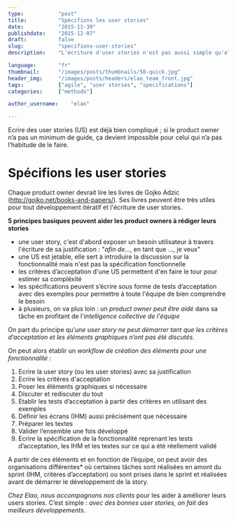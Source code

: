```yaml
---
type:           "post"
title:          "Spécifions les user stories"
date:           "2015-11-30"
publishdate:    "2015-12-07"
draft:          false
slug:           "specifions-user-stories"
description:    "L'écriture d'user stories n'est pas aussi simple qu'elle peut le paraître. Avec un minimum de guide, on peut s'améliorer rapidement."

language:       "fr"
thumbnail:      "/images/posts/thumbnails/50-quick.jpg"
header_img:     "/images/posts/headers/elao_team_front.jpg"
tags:           ["agile", "user stories", "specifications"]
categories:     ["methodo"]

author_username:    "elao"

---
```


Ecrire des user stories (US) est déjà bien compliqué ; si le product owner n’a pas un minimum de guide, ça devient impossible pour celui qui n’a pas l’habitude de le faire.<!--more-->

# Spécifions les user stories

Chaque product owner devrait lire les livres de Gojko Adzic (http://gojko.net/books-and-papers/). Ses livres peuvent être très utiles pour tout développement itératif et l'écriture de user stories.

**5 principes basiques peuvent aider les product owners à rédiger leurs stories**

* une user story, c'est d'abord exposer un besoin utilisateur à travers l'écriture de sa justification : "*afin de…*, en tant que …, je veux"
* une US est jetable, elle sert à introduire la discussion sur la fonctionnalité mais n'est pas la spécification fonctionnelle
* les critères d’acceptation d'une US permettent d'en faire le tour pour estimer sa compléxité
* les spécifications peuvent s’écrire sous forme de tests d’acceptation avec des exemples pour permettre à toute l'équipe de bien comprendre le besoin
* à plusieurs, on va plus loin : un *product owner peut être aidé* dans sa tâche en profitant de l'*intelligence collective de l'équipe*

On part du principe qu’*une user story ne peut démarrer tant que les critères d’acceptation et les éléments graphiques n’ont pas été discutés*.

On peut alors établir un *workflow de création des éléments pour une fonctionnalité* :

1. Ecrire la user story (ou les user stories) avec sa justification
2. Ecrire les critères d'acceptation
3. Poser les éléments graphiques si nécessaire
4. Discuter et rediscuter du tout
5. Etablir les tests d’acceptation à partir des critères en utilisant des exemples
6. Définir les écrans (IHM) aussi précisément que nécessaire
7. Préparer les textes
8. Valider l’ensemble une fois développé
9. Ecrire la spécification de la fonctionnalité reprenant les tests d’acceptation, les IHM et les textes sur ce qui a été réellement validé

A partir de ces éléments et en fonction de l’équipe, on peut avoir des organisations différentes* où certaines tâches sont réalisées en amont du sprint (IHM, critères d’acceptation) ou sont prises dans le sprint et réalisées avant de démarrer le développement de la story.

*Chez Elao, nous accompagnons nos clients* pour les aider à améliorer leurs users stories. C’est simple : *avec des bonnes user stories, on fait des meilleurs développements*.
